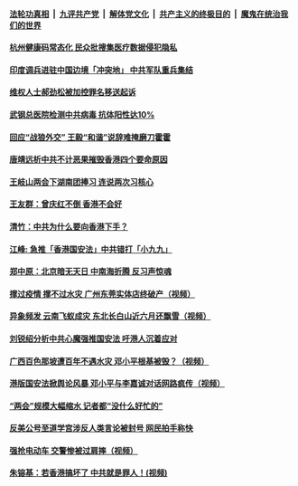 

####  [法轮功真相](../../../../basic/blob/master/README.md?t=05251801) &nbsp;|&nbsp; [九评共产党](../../../../9ping.md/blob/master/README.md?t=05251801) &nbsp;|&nbsp; [解体党文化](../../../../jtdwh.md/blob/master/README.md?t=05251801)  &nbsp;|&nbsp; [共产主义的终极目的](../../../../gczydzjmd.md/blob/master/README.md?t=05251801) &nbsp;|&nbsp; [魔鬼在统治我们的世界](../../../../mgztzwmdsj.md/blob/master/README.md?t=05251801) 

#### [杭州健康码常态化  民众批搜集医疗数据侵犯隐私](../pages/soh5/382759.md?t=05251801) 
#### [印度调兵进驻中国边境「冲突地」 中共军队重兵集结](../pages/soh5/382678.md?t=05251801) 
#### [维权人士郝劲松被加控罪名移送起诉](../pages/soh5/382693.md?t=05251801) 
#### [武钢总医院检测中共病毒 抗体阳性达10%](../pages/soh5/382669.md?t=05251801) 
#### [回应“战狼外交” 王毅“和谐”说辞难掩磨刀霍霍](../pages/soh5/382621.md?t=05251801) 
#### [唐靖远析中共不计恶果摧毁香港四个要命原因](../pages/soh5/382633.md?t=05251801) 
#### [王岐山两会下湖南团捧习 连说两次习核心](../pages/soh5/382627.md?t=05251801) 
#### [王友群：曾庆红不倒 香港不会好](../pages/soh5/382597.md?t=05251801) 
#### [清竹：中共为什么要向香港下手？](../pages/soh5/382594.md?t=05251801) 
#### [江峰: 急推「香港国安法」中共错打「小九九」](../pages/soh5/382570.md?t=05251801) 
#### [郑中原：北京暗无天日 中南海折腾 反习声惊魂](../pages/soh5/382501.md?t=05251801) 
#### [撑过疫情  撑不过水灾  广州东莞实体店终破产（视频）](../pages/soh5/382465.md?t=05251801) 
#### [异象频发 云南飞蚁成灾 东北长白山近六月还飘雪（视频）](../pages/soh5/382450.md?t=05251801) 
#### [刘锐绍分析中共心魔强推国安法 吁港人沉着应对](../pages/soh5/382456.md?t=05251801) 
#### [广西百色那坡遭百年不遇水灾 邓小平根基被毁？（视频）](../pages/soh5/382438.md?t=05251801) 
#### [港版国安法掀舆论风暴 邓小平与李嘉诚对话网路疯传（视频）](../pages/soh5/382420.md?t=05251801) 
#### [“两会”规模大幅缩水 记者都“没什么好忙的”](../pages/soh5/382399.md?t=05251801) 
#### [反美公号至道学宫涉反人类言论被封号 网民拍手称快](../pages/soh5/382387.md?t=05251801) 
#### [强抢电动车 交警惨被过肩摔（视频）](../pages/soh5/382375.md?t=05251801) 
#### [朱镕基：若香港搞坏了 中共就是罪人！(视频)](../pages/soh5/382381.md?t=05251801) 
